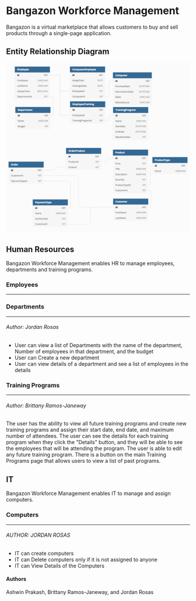 # Bangazon Workforce Management
Bangazon is a virtual marketplace that allows customers to buy and sell products through a single-page application.


## Entity Relationship Diagram
![Image of the Entity Relationship Diagram](/ERD.png)

## Human Resources

Bangazon Workforce Management enables HR to manage employees, departments and training programs.

### Employees
---

### Departments
---
###### Author: Jordan Rosas
- User can view a list of Departments with the name of the department, Number of employees in that department, and the budget
- User can Create a new department 
- User can view details of a department and see a list of employees in the details

### Training Programs
---
###### Author: Brittany Ramos-Janeway
The user has the ability to view all future training programs and create new training programs and assign their start date, end date, and maximum number of attendees. The user can see the details for each training program when they click the "Details" button, and they will be able to see the employees that will be attending the program. The user is able to edit any future training program.
There is a button on the main Training Programs page that allows users to view a list of past programs.


## IT
Bangazon Workforce Management enables IT to manage and assign computers.

### Computers
---
###### AUTHOR: JORDAN ROSAS
- IT can create computers
- IT can Delete computers only if it is not assigned to anyone
- IT can View Details of the Computers

#### Authors
Ashwin Prakash, Brittany Ramos-Janeway, and Jordan Rosas
